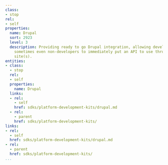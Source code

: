 ```yaml
---
class:
- stop
rel:
- self
properties:
  name: Drupal
  sort: 2923
  level: 3
  description: Providing ready to go Drupal integration, allowing developers, and
    sometimes even non-developers to immediately put an API to use through their Drupal
    site(s).
entities:
- class:
  - stop
  rel:
  - self
  properties:
    name: Drupal
  links:
  - rel:
    - self
    href: sdks/platform-development-kits/drupal.md
  - rel:
    - parent
    href: sdks/platform-development-kits/
links:
- rel:
  - self
  href: sdks/platform-development-kits/drupal.md
- rel:
  - parent
  href: sdks/platform-development-kits/
...
```

